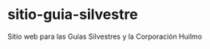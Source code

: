 sitio-guia-silvestre
====================

Sitio web para las Guías Silvestres y la Corporación Huilmo
